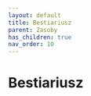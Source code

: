 ```yaml
---
layout: default
title: Bestiariusz
parent: Zasoby
has_children: true
nav_order: 10
---
```


# Bestiariusz